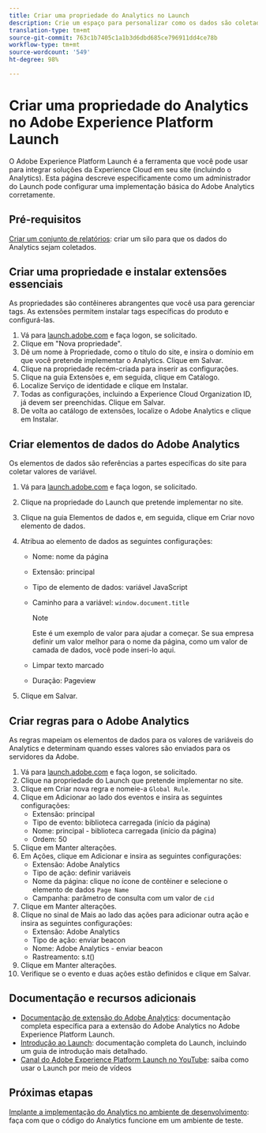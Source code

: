 ```yaml
---
title: Criar uma propriedade do Analytics no Launch
description: Crie um espaço para personalizar como os dados são coletados, usando o Adobe Experience Platform Launch.
translation-type: tm+mt
source-git-commit: 763c1b7405c1a1b3d6dbd685ce796911dd4ce78b
workflow-type: tm+mt
source-wordcount: '549'
ht-degree: 98%

---
```



# Criar uma propriedade do Analytics no Adobe Experience Platform Launch

O Adobe Experience Platform Launch é a ferramenta que você pode usar para integrar soluções da Experience Cloud em seu site (incluindo o Analytics). Esta página descreve especificamente como um administrador do Launch pode configurar uma implementação básica do Adobe Analytics corretamente.

## Pré-requisitos

[Criar um conjunto de relatórios](/help/admin/admin-console/create-report-suite.md): criar um silo para que os dados do Analytics sejam coletados.

## Criar uma propriedade e instalar extensões essenciais

As propriedades são contêineres abrangentes que você usa para gerenciar tags. As extensões permitem instalar tags específicas do produto e configurá-las.

1. Vá para [launch.adobe.com](https://launch.adobe.com) e faça logon, se solicitado.
1. Clique em &quot;Nova propriedade&quot;.
1. Dê um nome à Propriedade, como o título do site, e insira o domínio em que você pretende implementar o Analytics. Clique em Salvar.
1. Clique na propriedade recém-criada para inserir as configurações.
1. Clique na guia Extensões e, em seguida, clique em Catálogo.
1. Localize Serviço de identidade e clique em Instalar.
1. Todas as configurações, incluindo a Experience Cloud Organization ID, já devem ser preenchidas. Clique em Salvar.
1. De volta ao catálogo de extensões, localize o Adobe Analytics e clique em Instalar.

## Criar elementos de dados do Adobe Analytics

Os elementos de dados são referências a partes específicas do site para coletar valores de variável.

1. Vá para [launch.adobe.com](https://launch.adobe.com) e faça logon, se solicitado.
1. Clique na propriedade do Launch que pretende implementar no site.
1. Clique na guia Elementos de dados e, em seguida, clique em Criar novo elemento de dados.
1. Atribua ao elemento de dados as seguintes configurações:

   * Nome: nome da página
   * Extensão: principal
   * Tipo de elemento de dados: variável JavaScript
   * Caminho para a variável: `window.document.title`

      >[!NOTE]
      >
      >Este é um exemplo de valor para ajudar a começar. Se sua empresa definir um valor melhor para o nome da página, como um valor de camada de dados, você pode inseri-lo aqui.
   * Limpar texto marcado
   * Duração: Pageview
1. Clique em Salvar.

## Criar regras para o Adobe Analytics

As regras mapeiam os elementos de dados para os valores de variáveis do Analytics e determinam quando esses valores são enviados para os servidores da Adobe.

1. Vá para [launch.adobe.com](https://launch.adobe.com) e faça logon, se solicitado.
1. Clique na propriedade do Launch que pretende implementar no site.
1. Clique em Criar nova regra e nomeie-a `Global Rule`.
1. Clique em Adicionar ao lado dos eventos e insira as seguintes configurações:
   * Extensão: principal
   * Tipo de evento: biblioteca carregada (início da página)
   * Nome: principal - biblioteca carregada (início da página)
   * Ordem: 50
1. Clique em Manter alterações.
1. Em Ações, clique em Adicionar e insira as seguintes configurações:
   * Extensão: Adobe Analytics
   * Tipo de ação: definir variáveis
   * Nome da página: clique no ícone de contêiner e selecione o elemento de dados `Page Name`
   * Campanha: parâmetro de consulta com um valor de `cid`
1. Clique em Manter alterações.
1. Clique no sinal de Mais ao lado das ações para adicionar outra ação e insira as seguintes configurações:
   * Extensão: Adobe Analytics
   * Tipo de ação: enviar beacon
   * Nome: Adobe Analytics - enviar beacon
   * Rastreamento: s.t()
1. Clique em Manter alterações.
1. Verifique se o evento e duas ações estão definidos e clique em Salvar.

## Documentação e recursos adicionais

* [Documentação de extensão do Adobe Analytics](https://docs.adobelaunch.com/extension-reference/web/adobe-analytics-extension): documentação completa específica para a extensão do Adobe Analytics no Adobe Experience Platform Launch.
* [Introdução ao Launch](https://docs.adobelaunch.com/getting-started): documentação completa do Launch, incluindo um guia de introdução mais detalhado.
* [Canal do Adobe Experience Platform Launch no YouTube](https://www.youtube.com/channel/UCa84ntcvYhPArOBsZIRE2Jw/videos?view=0&amp;shelf_id=0&amp;sort=dd): saiba como usar o Launch por meio de vídeos

## Próximas etapas

[Implante a implementação do Analytics no ambiente de desenvolvimento](deploy-dev.md): faça com que o código do Analytics funcione em um ambiente de teste.
